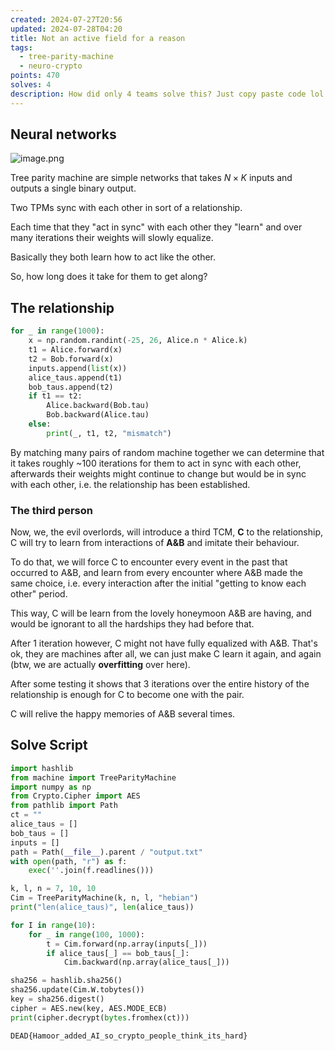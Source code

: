 ```yaml
---
created: 2024-07-27T20:56
updated: 2024-07-28T04:20
title: Not an active field for a reason
tags:
  - tree-parity-machine
  - neuro-crypto
points: 470
solves: 4
description: How did only 4 teams solve this? Just copy paste code lol
---
```


## Neural networks
![image.png](https://res.cloudinary.com/kumonochisanaka/image/upload/v1722130753/2024/07/fa7fc5d404cff6a9e1b843b66b0c6740.png)

Tree parity machine are simple networks that takes $N\times K$ inputs and outputs a single binary output.

Two TPMs sync with each other in sort of a relationship.

Each time that they "act in sync" with each other they "learn" and over many iterations their weights will slowly equalize.

Basically they both learn how to act like the other.

So, how long does it take for them to get along?

## The relationship

```python
for _ in range(1000):
    x = np.random.randint(-25, 26, Alice.n * Alice.k)
    t1 = Alice.forward(x)
    t2 = Bob.forward(x)
    inputs.append(list(x))
    alice_taus.append(t1)
    bob_taus.append(t2)
    if t1 == t2:
        Alice.backward(Bob.tau)
        Bob.backward(Alice.tau)
    else:
        print(_, t1, t2, "mismatch")
```

By matching many pairs of random machine together we can determine that it takes roughly ~100 iterations for them to act in sync with each other, afterwards their weights might continue to change but would be in sync with each other, i.e. the relationship has been established.

### The third person

Now, we, the evil overlords, will introduce a third TCM, **C** to the relationship, C will try to learn from interactions of **A&B** and imitate their behaviour.

To do that, we will force C to encounter every event in the past that occurred to A&B, and learn from every encounter where A&B made the same choice, i.e. every interaction after the initial "getting to know each other" period.

This way, C will be learn from the lovely honeymoon A&B are having, and would be ignorant to all the hardships they had before that.

After 1 iteration however, C might not have fully equalized with A&B. That's ok, they are machines after all, we can just make C learn it again, and again (btw, we are actually **overfitting** over here).

After some testing it shows that 3 iterations over the entire history of the relationship is enough for C to become one with the pair.

C will relive the happy memories of A&B several times.

## Solve Script

```python
import hashlib
from machine import TreeParityMachine
import numpy as np
from Crypto.Cipher import AES
from pathlib import Path
ct = ""
alice_taus = []
bob_taus = []
inputs = []
path = Path(__file__).parent / "output.txt"
with open(path, "r") as f:
    exec(''.join(f.readlines()))

k, l, n = 7, 10, 10
Cim = TreeParityMachine(k, n, l, "hebian")
print("len(alice_taus)", len(alice_taus))

for I in range(10):
    for _ in range(100, 1000):
        t = Cim.forward(np.array(inputs[_]))
        if alice_taus[_] == bob_taus[_]:
            Cim.backward(np.array(alice_taus[_]))

sha256 = hashlib.sha256()
sha256.update(Cim.W.tobytes())
key = sha256.digest()
cipher = AES.new(key, AES.MODE_ECB)
print(cipher.decrypt(bytes.fromhex(ct)))
```

```flag
DEAD{Hamoor_added_AI_so_crypto_people_think_its_hard}
```
